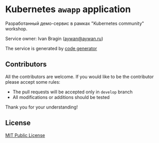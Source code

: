 # Kubernetes `awapp` application
Разработанный демо-сервис в рамках "Kubernetes community" workshop.
                
Service owner: Ivan Bragin (aywan@aywan.ru)

The service is generated by [code generator](https://github.com/k8s-community/codegen) 

## Contributors

All the contributors are welcome. If you would like to be the contributor please accept some rules:
- The pull requests will be accepted only in `develop` branch
- All modifications or additions should be tested

Thank you for your understanding!

## License

[MIT Public License](LICENSE)

